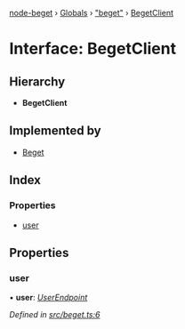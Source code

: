 [node-beget](../README.md) › [Globals](../globals.md) › ["beget"](../modules/_beget_.md) › [BegetClient](_beget_.begetclient.md)

# Interface: BegetClient

## Hierarchy

* **BegetClient**

## Implemented by

* [Beget](../classes/_beget_.beget.md)

## Index

### Properties

* [user](_beget_.begetclient.md#user)

## Properties

###  user

• **user**: *[UserEndpoint](../classes/_endpoints_user_.userendpoint.md)*

*Defined in [src/beget.ts:6](https://github.com/olehcambel/node-beget/blob/2b6a521/src/beget.ts#L6)*
